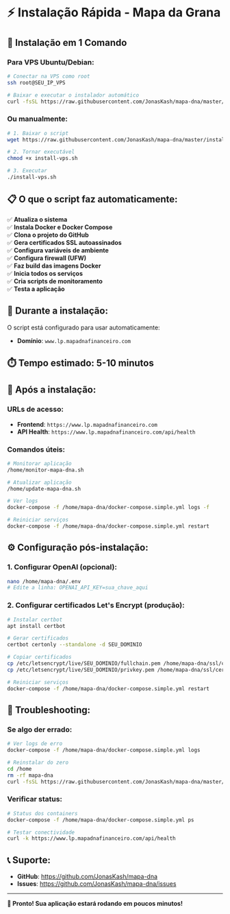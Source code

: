 # ⚡ Instalação Rápida - Mapa da Grana

## 🚀 Instalação em 1 Comando

### Para VPS Ubuntu/Debian:

```bash
# Conectar na VPS como root
ssh root@SEU_IP_VPS

# Baixar e executar o instalador automático
curl -fsSL https://raw.githubusercontent.com/JonasKash/mapa-dna/master/install-vps.sh | bash
```

### Ou manualmente:

```bash
# 1. Baixar o script
wget https://raw.githubusercontent.com/JonasKash/mapa-dna/master/install-vps.sh

# 2. Tornar executável
chmod +x install-vps.sh

# 3. Executar
./install-vps.sh
```

## 📋 O que o script faz automaticamente:

✅ **Atualiza o sistema**  
✅ **Instala Docker e Docker Compose**  
✅ **Clona o projeto do GitHub**  
✅ **Gera certificados SSL autoassinados**  
✅ **Configura variáveis de ambiente**  
✅ **Configura firewall (UFW)**  
✅ **Faz build das imagens Docker**  
✅ **Inicia todos os serviços**  
✅ **Cria scripts de monitoramento**  
✅ **Testa a aplicação**  

## 🎯 Durante a instalação:

O script está configurado para usar automaticamente:
- **Domínio**: `www.lp.mapadnafinanceiro.com`

## ⏱️ Tempo estimado: 5-10 minutos

## 🔧 Após a instalação:

### URLs de acesso:
- **Frontend**: `https://www.lp.mapadnafinanceiro.com`
- **API Health**: `https://www.lp.mapadnafinanceiro.com/api/health`

### Comandos úteis:
```bash
# Monitorar aplicação
/home/monitor-mapa-dna.sh

# Atualizar aplicação
/home/update-mapa-dna.sh

# Ver logs
docker-compose -f /home/mapa-dna/docker-compose.simple.yml logs -f

# Reiniciar serviços
docker-compose -f /home/mapa-dna/docker-compose.simple.yml restart
```

## ⚙️ Configuração pós-instalação:

### 1. Configurar OpenAI (opcional):
```bash
nano /home/mapa-dna/.env
# Edite a linha: OPENAI_API_KEY=sua_chave_aqui
```

### 2. Configurar certificados Let's Encrypt (produção):
```bash
# Instalar certbot
apt install certbot

# Gerar certificados
certbot certonly --standalone -d SEU_DOMINIO

# Copiar certificados
cp /etc/letsencrypt/live/SEU_DOMINIO/fullchain.pem /home/mapa-dna/ssl/cert.pem
cp /etc/letsencrypt/live/SEU_DOMINIO/privkey.pem /home/mapa-dna/ssl/cert.key

# Reiniciar serviços
docker-compose -f /home/mapa-dna/docker-compose.simple.yml restart
```

## 🚨 Troubleshooting:

### Se algo der errado:
```bash
# Ver logs de erro
docker-compose -f /home/mapa-dna/docker-compose.simple.yml logs

# Reinstalar do zero
cd /home
rm -rf mapa-dna
curl -fsSL https://raw.githubusercontent.com/JonasKash/mapa-dna/master/install-vps.sh | bash
```

### Verificar status:
```bash
# Status dos containers
docker-compose -f /home/mapa-dna/docker-compose.simple.yml ps

# Testar conectividade
curl -k https://www.lp.mapadnafinanceiro.com/api/health
```

## 📞 Suporte:

- **GitHub**: https://github.com/JonasKash/mapa-dna
- **Issues**: https://github.com/JonasKash/mapa-dna/issues

---

**🎉 Pronto! Sua aplicação estará rodando em poucos minutos!**
